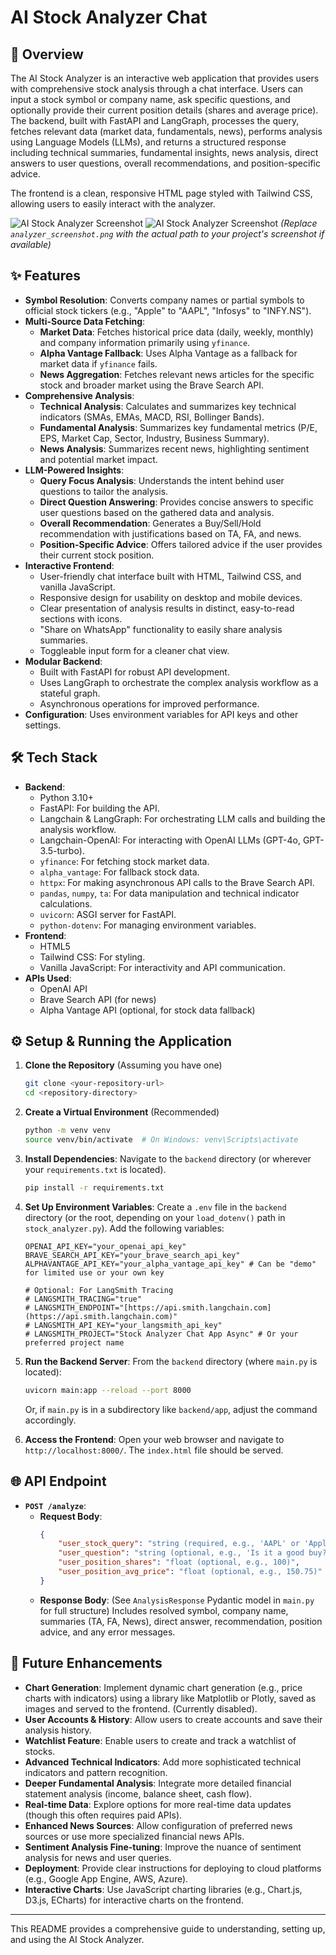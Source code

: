# AI Stock Analyzer Chat

## 🚀 Overview

The AI Stock Analyzer is an interactive web application that provides users with comprehensive stock analysis through a chat interface. Users can input a stock symbol or company name, ask specific questions, and optionally provide their current position details (shares and average price). The backend, built with FastAPI and LangGraph, processes the query, fetches relevant data (market data, fundamentals, news), performs analysis using Language Models (LLMs), and returns a structured response including technical summaries, fundamental insights, news analysis, direct answers to user questions, overall recommendations, and position-specific advice.

The frontend is a clean, responsive HTML page styled with Tailwind CSS, allowing users to easily interact with the analyzer.

![AI Stock Analyzer Screenshot](./image1.jpeg)
![AI Stock Analyzer Screenshot](./image2.jpeg)
*(Replace `analyzer_screenshot.png` with the actual path to your project's screenshot if available)*

## ✨ Features

* **Symbol Resolution**: Converts company names or partial symbols to official stock tickers (e.g., "Apple" to "AAPL", "Infosys" to "INFY.NS").
* **Multi-Source Data Fetching**:
    * **Market Data**: Fetches historical price data (daily, weekly, monthly) and company information primarily using `yfinance`.
    * **Alpha Vantage Fallback**: Uses Alpha Vantage as a fallback for market data if `yfinance` fails.
    * **News Aggregation**: Fetches relevant news articles for the specific stock and broader market using the Brave Search API.
* **Comprehensive Analysis**:
    * **Technical Analysis**: Calculates and summarizes key technical indicators (SMAs, EMAs, MACD, RSI, Bollinger Bands).
    * **Fundamental Analysis**: Summarizes key fundamental metrics (P/E, EPS, Market Cap, Sector, Industry, Business Summary).
    * **News Analysis**: Summarizes recent news, highlighting sentiment and potential market impact.
* **LLM-Powered Insights**:
    * **Query Focus Analysis**: Understands the intent behind user questions to tailor the analysis.
    * **Direct Question Answering**: Provides concise answers to specific user questions based on the gathered data and analysis.
    * **Overall Recommendation**: Generates a Buy/Sell/Hold recommendation with justifications based on TA, FA, and news.
    * **Position-Specific Advice**: Offers tailored advice if the user provides their current stock position.
* **Interactive Frontend**:
    * User-friendly chat interface built with HTML, Tailwind CSS, and vanilla JavaScript.
    * Responsive design for usability on desktop and mobile devices.
    * Clear presentation of analysis results in distinct, easy-to-read sections with icons.
    * "Share on WhatsApp" functionality to easily share analysis summaries.
    * Toggleable input form for a cleaner chat view.
* **Modular Backend**:
    * Built with FastAPI for robust API development.
    * Uses LangGraph to orchestrate the complex analysis workflow as a stateful graph.
    * Asynchronous operations for improved performance.
* **Configuration**: Uses environment variables for API keys and other settings.

## 🛠️ Tech Stack

* **Backend**:
    * Python 3.10+
    * FastAPI: For building the API.
    * Langchain & LangGraph: For orchestrating LLM calls and building the analysis workflow.
    * Langchain-OpenAI: For interacting with OpenAI LLMs (GPT-4o, GPT-3.5-turbo).
    * `yfinance`: For fetching stock market data.
    * `alpha_vantage`: For fallback stock data.
    * `httpx`: For making asynchronous API calls to the Brave Search API.
    * `pandas`, `numpy`, `ta`: For data manipulation and technical indicator calculations.
    * `uvicorn`: ASGI server for FastAPI.
    * `python-dotenv`: For managing environment variables.
* **Frontend**:
    * HTML5
    * Tailwind CSS: For styling.
    * Vanilla JavaScript: For interactivity and API communication.
* **APIs Used**:
    * OpenAI API
    * Brave Search API (for news)
    * Alpha Vantage API (optional, for stock data fallback)

## ⚙️ Setup & Running the Application

1.  **Clone the Repository** (Assuming you have one)
    ```bash
    git clone <your-repository-url>
    cd <repository-directory>
    ```

2.  **Create a Virtual Environment** (Recommended)
    ```bash
    python -m venv venv
    source venv/bin/activate  # On Windows: venv\Scripts\activate
    ```

3.  **Install Dependencies**:
    Navigate to the `backend` directory (or wherever your `requirements.txt` is located).
    ```bash
    pip install -r requirements.txt
    ```

4.  **Set Up Environment Variables**:
    Create a `.env` file in the `backend` directory (or the root, depending on your `load_dotenv()` path in `stock_analyzer.py`). Add the following variables:
    ```env
    OPENAI_API_KEY="your_openai_api_key"
    BRAVE_SEARCH_API_KEY="your_brave_search_api_key"
    ALPHAVANTAGE_API_KEY="your_alpha_vantage_api_key" # Can be "demo" for limited use or your own key

    # Optional: For LangSmith Tracing
    # LANGSMITH_TRACING="true"
    # LANGSMITH_ENDPOINT="[https://api.smith.langchain.com](https://api.smith.langchain.com)"
    # LANGSMITH_API_KEY="your_langsmith_api_key"
    # LANGSMITH_PROJECT="Stock Analyzer Chat App Async" # Or your preferred project name
    ```

5.  **Run the Backend Server**:
    From the `backend` directory (where `main.py` is located):
    ```bash
    uvicorn main:app --reload --port 8000
    ```
    Or, if `main.py` is in a subdirectory like `backend/app`, adjust the command accordingly.

6.  **Access the Frontend**:
    Open your web browser and navigate to `http://localhost:8000/`. The `index.html` file should be served.

## 🌐 API Endpoint

* **`POST /analyze`**:
    * **Request Body**:
        ```json
        {
            "user_stock_query": "string (required, e.g., 'AAPL' or 'Apple')",
            "user_question": "string (optional, e.g., 'Is it a good buy?')",
            "user_position_shares": "float (optional, e.g., 100)",
            "user_position_avg_price": "float (optional, e.g., 150.75)"
        }
        ```
    * **Response Body**: (See `AnalysisResponse` Pydantic model in `main.py` for full structure)
        Includes resolved symbol, company name, summaries (TA, FA, News), direct answer, recommendation, position advice, and any error messages.

## 🔮 Future Enhancements

* **Chart Generation**: Implement dynamic chart generation (e.g., price charts with indicators) using a library like Matplotlib or Plotly, saved as images and served to the frontend. (Currently disabled).
* **User Accounts & History**: Allow users to create accounts and save their analysis history.
* **Watchlist Feature**: Enable users to create and track a watchlist of stocks.
* **Advanced Technical Indicators**: Add more sophisticated technical indicators and pattern recognition.
* **Deeper Fundamental Analysis**: Integrate more detailed financial statement analysis (income, balance sheet, cash flow).
* **Real-time Data**: Explore options for more real-time data updates (though this often requires paid APIs).
* **Enhanced News Sources**: Allow configuration of preferred news sources or use more specialized financial news APIs.
* **Sentiment Analysis Fine-tuning**: Improve the nuance of sentiment analysis for news and user queries.
* **Deployment**: Provide clear instructions for deploying to cloud platforms (e.g., Google App Engine, AWS, Azure).
* **Interactive Charts**: Use JavaScript charting libraries (e.g., Chart.js, D3.js, ECharts) for interactive charts on the frontend.

---

This README provides a comprehensive guide to understanding, setting up, and using the AI Stock Analyzer.


